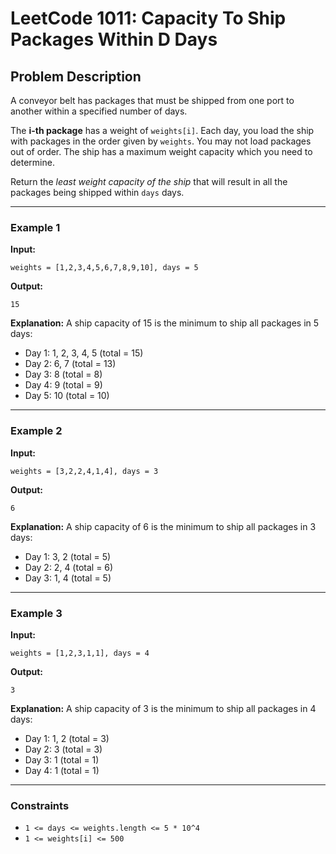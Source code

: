 # LeetCode 1011: Capacity To Ship Packages Within D Days

## Problem Description

A conveyor belt has packages that must be shipped from one port to another within a specified number of days.

The **i-th package** has a weight of `weights[i]`. Each day, you load the ship with packages in the order given by `weights`. You may not load packages out of order. The ship has a maximum weight capacity which you need to determine.

Return the *least weight capacity of the ship* that will result in all the packages being shipped within `days` days.

---

### Example 1

**Input:**

```text
weights = [1,2,3,4,5,6,7,8,9,10], days = 5
```

**Output:**

```text
15
```

**Explanation:**
A ship capacity of 15 is the minimum to ship all packages in 5 days:

* Day 1: 1, 2, 3, 4, 5 (total = 15)
* Day 2: 6, 7 (total = 13)
* Day 3: 8 (total = 8)
* Day 4: 9 (total = 9)
* Day 5: 10 (total = 10)

---

### Example 2

**Input:**

```text
weights = [3,2,2,4,1,4], days = 3
```

**Output:**

```text
6
```

**Explanation:**
A ship capacity of 6 is the minimum to ship all packages in 3 days:

* Day 1: 3, 2 (total = 5)
* Day 2: 2, 4 (total = 6)
* Day 3: 1, 4 (total = 5)

---

### Example 3

**Input:**

```text
weights = [1,2,3,1,1], days = 4
```

**Output:**

```text
3
```

**Explanation:**
A ship capacity of 3 is the minimum to ship all packages in 4 days:

* Day 1: 1, 2 (total = 3)
* Day 2: 3 (total = 3)
* Day 3: 1 (total = 1)
* Day 4: 1 (total = 1)

---

### Constraints

* `1 <= days <= weights.length <= 5 * 10^4`
* `1 <= weights[i] <= 500`
